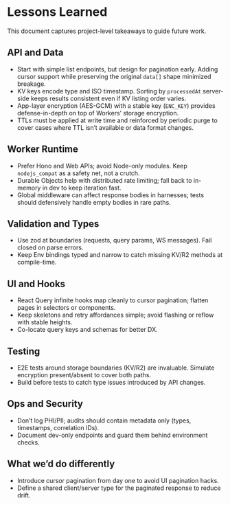 # Lessons Learned

This document captures project-level takeaways to guide future work.

## API and Data

- Start with simple list endpoints, but design for pagination early. Adding cursor support while preserving the original `data[]` shape minimized breakage.
- KV keys encode type and ISO timestamp. Sorting by `processedAt` server-side keeps results consistent even if KV listing order varies.
- App-layer encryption (AES-GCM) with a stable key (`ENC_KEY`) provides defense-in-depth on top of Workers’ storage encryption.
- TTLs must be applied at write time and reinforced by periodic purge to cover cases where TTL isn’t available or data format changes.

## Worker Runtime

- Prefer Hono and Web APIs; avoid Node-only modules. Keep `nodejs_compat` as a safety net, not a crutch.
- Durable Objects help with distributed rate limiting; fall back to in-memory in dev to keep iteration fast.
- Global middleware can affect response bodies in harnesses; tests should defensively handle empty bodies in rare paths.

## Validation and Types

- Use zod at boundaries (requests, query params, WS messages). Fail closed on parse errors.
- Keep Env bindings typed and narrow to catch missing KV/R2 methods at compile-time.

## UI and Hooks

- React Query infinite hooks map cleanly to cursor pagination; flatten pages in selectors or components.
- Keep skeletons and retry affordances simple; avoid flashing or reflow with stable heights.
- Co-locate query keys and schemas for better DX.

## Testing

- E2E tests around storage boundaries (KV/R2) are invaluable. Simulate encryption present/absent to cover both paths.
- Build before tests to catch type issues introduced by API changes.

## Ops and Security

- Don’t log PHI/PII; audits should contain metadata only (types, timestamps, correlation IDs).
- Document dev-only endpoints and guard them behind environment checks.

## What we’d do differently

- Introduce cursor pagination from day one to avoid UI pagination hacks.
- Define a shared client/server type for the paginated response to reduce drift.
